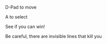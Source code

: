 D-Pad to move

A to select

See if you can win!

Be careful, there are invisible lines that kill you
